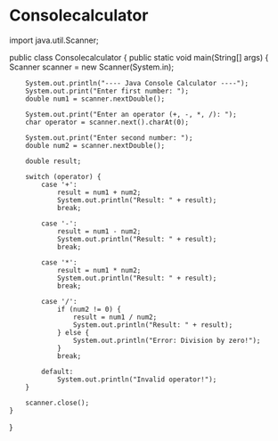 # Consolecalculator
import java.util.Scanner;

public class Consolecalculator {
    public static void main(String[] args) {
        Scanner scanner = new Scanner(System.in);

        System.out.println("---- Java Console Calculator ----");
        System.out.print("Enter first number: ");
        double num1 = scanner.nextDouble();

        System.out.print("Enter an operator (+, -, *, /): ");
        char operator = scanner.next().charAt(0);

        System.out.print("Enter second number: ");
        double num2 = scanner.nextDouble();

        double result;

        switch (operator) {
            case '+':
                result = num1 + num2;
                System.out.println("Result: " + result);
                break;

            case '-':
                result = num1 - num2;
                System.out.println("Result: " + result);
                break;

            case '*':
                result = num1 * num2;
                System.out.println("Result: " + result);
                break;

            case '/':
                if (num2 != 0) {
                    result = num1 / num2;
                    System.out.println("Result: " + result);
                } else {
                    System.out.println("Error: Division by zero!");
                }
                break;

            default:
                System.out.println("Invalid operator!");
        }

        scanner.close();
    }
}
